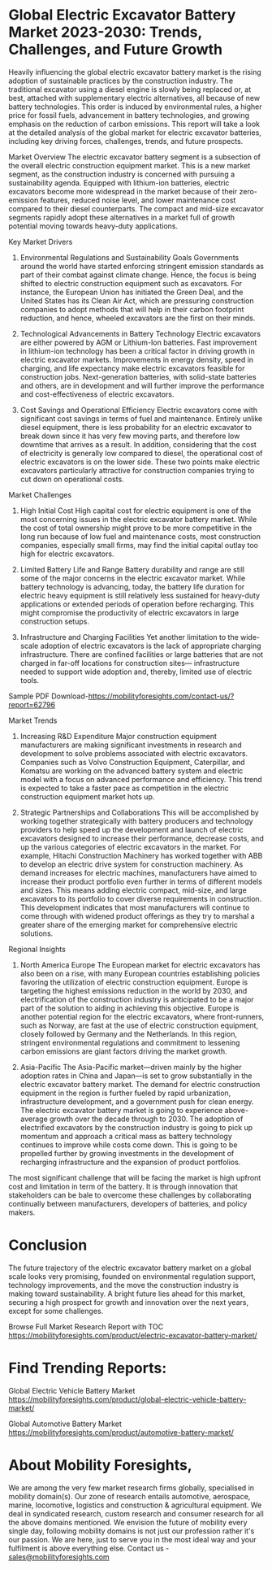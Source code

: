 # Global Electric Excavator Battery Market 2023-2030: Trends, Challenges, and Future Growth
Heavily influencing the global electric excavator battery market is the rising adoption of sustainable practices by the construction industry. The traditional excavator using a diesel engine is slowly being replaced or, at best, attached with supplementary electric alternatives, all because of new battery technologies. This order is induced by environmental rules, a higher price for fossil fuels, advancement in battery technologies, and growing emphasis on the reduction of carbon emissions. This report will take a look at the detailed analysis of the global market for electric excavator batteries, including key driving forces, challenges, trends, and future prospects.

Market Overview
The electric excavator battery segment is a subsection of the overall electric construction equipment market. This is a new market segment, as the construction industry is concerned with pursuing a sustainability agenda. Equipped with lithium-ion batteries, electric excavators become more widespread in the market because of their zero-emission features, reduced noise level, and lower maintenance cost compared to their diesel counterparts. The compact and mid-size excavator segments rapidly adopt these alternatives in a market full of growth potential moving towards heavy-duty applications.

Key Market Drivers
1. Environmental Regulations and Sustainability Goals
Governments around the world have started enforcing stringent emission standards as part of their combat against climate change. Hence, the focus is being shifted to electric construction equipment such as excavators. For instance, the European Union has initiated the Green Deal, and the United States has its Clean Air Act, which are pressuring construction companies to adopt methods that will help in their carbon footprint reduction, and hence, wheeled excavators are the first on their minds.
2. Technological Advancements in Battery Technology
Electric excavators are either powered by AGM or Lithium-Ion batteries.
Fast improvement in lithium-ion technology has been a critical factor in driving growth in electric excavator markets. Improvements in energy density, speed in charging, and life expectancy make electric excavators feasible for construction jobs. Next-generation batteries, with solid-state batteries and others, are in development and will further improve the performance and cost-effectiveness of electric excavators.

3. Cost Savings and Operational Efficiency
Electric excavators come with significant cost savings in terms of fuel and maintenance. Entirely unlike diesel equipment, there is less probability for an electric excavator to break down since it has very few moving parts, and therefore low downtime that arrives as a result. In addition, considering that the cost of electricity is generally low compared to diesel, the operational cost of electric excavators is on the lower side. These two points make electric excavators particularly attractive for construction companies trying to cut down on operational costs.

Market Challenges
1. High Initial Cost
High capital cost for electric equipment is one of the most concerning issues in the electric excavator battery market. While the cost of total ownership might prove to be more competitive in the long run because of low fuel and maintenance costs, most construction companies, especially small firms, may find the initial capital outlay too high for electric excavators.

2. Limited Battery Life and Range
Battery durability and range are still some of the major concerns in the electric excavator market. While battery technology is advancing, today, the battery life duration for electric heavy equipment is still relatively less sustained for heavy-duty applications or extended periods of operation before recharging. This might compromise the productivity of electric excavators in large construction setups.

3. Infrastructure and Charging Facilities
Yet another limitation to the wide-scale adoption of electric excavators is the lack of appropriate charging infrastructure. There are confined facilities or large batteries that are not charged in far-off locations for construction sites— infrastructure needed to support wide adoption and, thereby, limited use of electric tools.

Sample PDF Download-https://mobilityforesights.com/contact-us/?report=62796


Market Trends
1. Increasing R&D Expenditure
Major construction equipment manufacturers are making significant investments in research and development to solve problems associated with electric excavators. Companies such as Volvo Construction Equipment, Caterpillar, and Komatsu are working on the advanced battery system and electric model with a focus on advanced performance and efficiency. This trend is expected to take a faster pace as competition in the electric construction equipment market hots up.

2. Strategic Partnerships and Collaborations
This will be accomplished by working together strategically with battery producers and technology providers to help speed up the development and launch of electric excavators designed to increase their performance, decrease costs, and up the various categories of electric excavators in the market. For example, Hitachi Construction Machinery has worked together with ABB to develop an electric drive system for construction machinery.
As demand increases for electric machines, manufacturers have aimed to increase their product portfolio even further in terms of different models and sizes. This means adding electric compact, mid-size, and large excavators to its portfolio to cover diverse requirements in construction. This development indicates that most manufacturers will continue to come through with widened product offerings as they try to marshal a greater share of the emerging market for comprehensive electric solutions.

 Regional Insights
 1. North America
Europe
The European market for electric excavators has also been on a rise, with many European countries establishing policies favoring the utilization of electric construction equipment. Europe is targeting the highest emissions reduction in the world by 2030, and electrification of the construction industry is anticipated to be a major part of the solution to aiding in achieving this objective.
Europe is another potential region for the electric excavators, where front-runners, such as Norway, are fast at the use of electric construction equipment, closely followed by Germany and the Netherlands. In this region, stringent environmental regulations and commitment to lessening carbon emissions are giant factors driving the market growth.

3. Asia-Pacific
The Asia-Pacific market—driven mainly by the higher adoption rates in China and Japan—is set to grow substantially in the electric excavator battery market. The demand for electric construction equipment in the region is further fueled by rapid urbanization, infrastructure development, and a government push for clean energy.
The electric excavator battery market is going to experience above-average growth over the decade through to 2030. The adoption of electrified excavators by the construction industry is going to pick up momentum and approach a critical mass as battery technology continues to improve while costs come down. This is going to be propelled further by growing investments in the development of recharging infrastructure and the expansion of product portfolios.

The most significant challenge that will be facing the market is high upfront cost and limitation in term of the battery. It is through innovation that stakeholders can be bale to overcome these challenges by collaborating continually between manufacturers, developers of batteries, and policy makers.
# Conclusion
The future trajectory of the electric excavator battery market on a global scale looks very promising, founded on environmental regulation support, technology improvements, and the move the construction industry is making toward sustainability. A bright future lies ahead for this market, securing a high prospect for growth and innovation over the next years, except for some challenges.




Browse Full Market Research Report with TOC
https://mobilityforesights.com/product/electric-excavator-battery-market/





# Find Trending Reports:
Global Electric Vehicle Battery Market https://mobilityforesights.com/product/global-electric-vehicle-battery-market/

Global Automotive Battery Market https://mobilityforesights.com/product/automotive-battery-market/




# About Mobility Foresights,
We are among the very few market research firms globally, specialised in mobility domain(s). Our zone of research entails automotive, aerospace, marine, locomotive, logistics and construction & agricultural equipment. We deal in syndicated research, custom research and consumer research for all the above domains mentioned.
We envision the future of mobility every single day, following mobility domains is not just our profession rather it's our passion. We are here, just to serve you in the most ideal way and your fulfilment is above everything else. Contact us -  sales@mobilityforesights.com 





